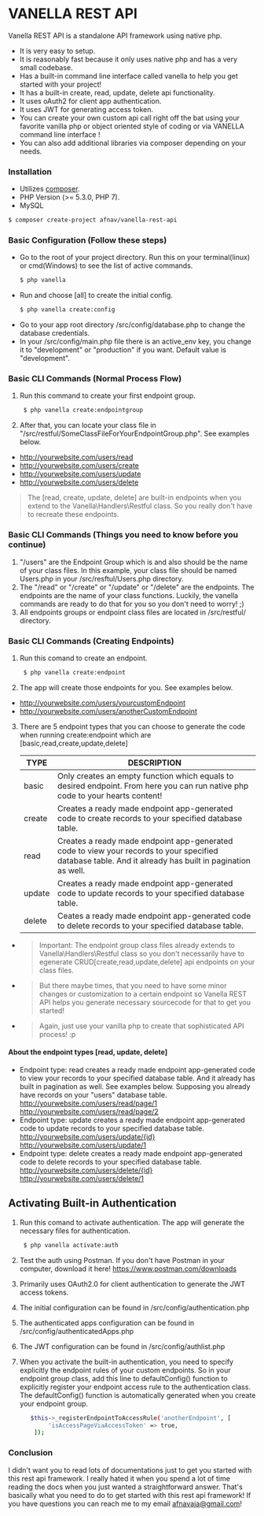 # VANELLA REST API
Vanella REST API is a standalone API framework using native php.

  - It is very easy to setup.
  - It is reasonably fast because it only uses native php and has a very small codebase.
  - Has a built-in command line interface called vanella to help you get started with your    project!
  - It has a built-in create, read, update, delete api functionality.
  - It uses oAuth2 for client app authentication.
  - It uses JWT for generating access token.
  - You can create your own custom api call right off the bat using your favorite vanilla php or object oriented style of coding or via VANELLA command line interface !
  - You can also add additional libraries via composer depending on your needs.

### Installation

- Utilizes [composer](https://getcomposer.org/download/).
- PHP Version (>= 5.3.0, PHP 7).
- MySQL

```sh
$ composer create-project afnav/vanella-rest-api
```

### Basic Configuration (Follow these steps)
- Go to the root of your project directory. Run this on your terminal(linux) or cmd(Windows) to see the list of active commands.
    ```sh
    $ php vanella
    ```
- Run and choose [all] to create the initial config.
    ```sh
    $ php vanella create:config
    ```
- Go to your app root directory /src/config/database.php to change the database credentials.
- In your /src/config/main.php file there is an active_env key, you change it to "development" or "production" if you want. Default value is "development".



### Basic CLI Commands (Normal Process Flow)
 1. Run this command to create your first endpoint group. 

    ```sh
     $ php vanella create:endpointgroup
    ``` 
 2. After that, you can locate your class file in "/src/restful/SomeClassFileForYourEndpointGroup.php". See examples below.
 - http://yourwebsite.com/users/read
 - http://yourwebsite.com/users/create
 - http://yourwebsite.com/users/update
 - http://yourwebsite.com/users/delete
 
 > The [read, create, update, delete] are built-in endpoints when you extend to the Vanella\Handlers\Restful class. So you really don't have to recreate these endpoints.

### Basic CLI Commands (Things you need to know before you continue)
 1. "/users" are the Endpoint Group which is and also should be the name of your class files. In this example, your class file should be named Users.php in your /src/resftul/Users.php directory.
 2. The "/read" or "/create" or "/update" or "/delete" are the endpoints. The endpoints are the name of your class functions. Luckily, the vanella commands are ready to do that for you so you don't need to worry! ;)
 3. All endpoints groups or endpoint class files are located in /src/restful/ directory.

### Basic CLI Commands (Creating Endpoints)
 1. Run this comand to create an endpoint.
    ```sh
     $ php vanella create:endpoint
    ``` 
 2. The app will create those endpoints for you. See examples below.
  - http://yourwebsite.com/users/yourcustomEndpoint
  - http://yourwebsite.com/users/anotherCustomEndpoint
 3. There are 5 endpoint types that you can choose to generate the code when running create:endpoint which are [basic,read,create,update,delete]
 
    | TYPE | DESCRIPTION |
    | ------ | ------ |
    | basic | Only creates an empty function which equals to desired endpoint. From here you can run native php code to your hearts content! |
    | create | Creates a ready made endpoint app-generated code to create records to your specified database table. |
    | read | Creates a ready made endpoint app-generated code to view your records to your specified database table. And it already has built in pagination as well.|
    | update | Creates a ready made endpoint app-generated code to update records to your specified database table. |
    | delete | Ceates a ready made endpoint app-generated code to delete records to your specified database table. |

  - > Important: The endpoint group class files already extends to Vanella\Handlers\Restful class so you don't necessarily have to egenerate CRUD[create,read,update,delete] api endpoints on your class files. 
  - >But there maybe times, that you need to have some minor changes or customization to a certain endpoint so Vanella REST API helps you generate necessary sourcecode for that to get you started! 
  - > Again, just use your vanilla php to create that sophisticated API process! :p

  #### About the endpoint types [read, update, delete]
 - Endpoint type: read creates a ready made endpoint app-generated code to view your records to    your specified database table. And it already has built in pagination as well. See examples     below. Supposing you already have records on your "users" database table.
   http://yourwebsite.com/users/read/page/1
   http://yourwebsite.com/users/read/page/2
 - Endpoint type: update creates a ready made endpoint app-generated code to update records to     your specified database table.
   http://yourwebsite.com/users/update/{id}
   http://yourwebsite.com/users/update/1
 - Endpoint type: delete creates a ready made endpoint app-generated code to delete records to     your specified database table.
   http://yourwebsite.com/users/delete/{id}
   http://yourwebsite.com/users/delete/1

## Activating Built-in Authentication

 1. Run this comand to activate authentication. The app will generate the necessary files for authentication.
    ```sh
     $ php vanella activate:auth
    ``` 
 2. Test the auth using Postman. If you don't have Postman in your computer, download it here! https://www.postman.com/downloads
 3. Primarily uses OAuth2.0 for client authentication to generate the JWT access tokens.
 4. The initial configuration can be found in /src/config/authentication.php
 5. The authenticated apps configuration can be found in /src/config/authenticatedApps.php
 6. The JWT configuration can be found in /src/config/authlist.php
 7. When you activate the built-in authentication, you need to specify explicitly the endpoint    rules of your custom endpoints. So in your endpoint group class, add this line to       defaultConfig() function to explicitly register your endpoint access rule to the    authentication class. The defaultConfig() function is automatically generated when you create your endpoint group.
 
    ```sh
       $this->_registerEndpointToAccessRule('anotherEndpoint', [
            'isAccessPageViaAccessToken' => true,
        ]);
    ``` 

### Conclusion
I didn't want you to read lots of documentations just to get you started with this rest api framework. I really hated it when you spend a lot of time reading the docs when you just wanted a straightforward answer. That's basically what you need to do to get started with this rest api framework! If you have questions you can reach me to my email afnavaja@gmail.com!